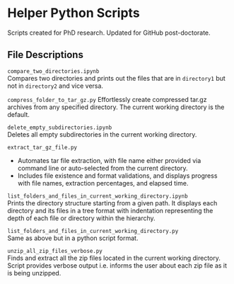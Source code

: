 # Helper Python Scripts
 Scripts created for PhD research. Updated for GitHub post-doctorate.
 
## File Descriptions <a name="files"></a>
`compare_two_directories.ipynb`  
Compares two directories and prints out the files that are in `directory1` but not in `directory2` and vice versa.

`compress_folder_to_tar_gz.py`
Effortlessly create compressed tar.gz archives from any specified directory. The current working directory is the default.

`delete_empty_subdirectories.ipynb`  
Deletes all empty subdirectories in the current working directory.

`extract_tar_gz_file.py`  
- Automates tar file extraction, with file name either provided via command line or auto-selected from the current directory.
- Includes file existence and format validations, and displays progress with file names, extraction percentages, and elapsed time.
  
`list_folders_and_files_in_current_working_directory.ipynb`  
Prints the directory structure starting from a given path. 
It displays each directory and its files in a tree format with indentation representing the depth of each file or directory within the hierarchy. 

`list_folders_and_files_in_current_working_directory.py`  
Same as above but in a python script format.

`unzip_all_zip_files_verbose.py`  
Finds and extract all the zip files located in the current working directory.
Script provides verbose output i.e. informs the user about each zip file as it is being
unzipped.






